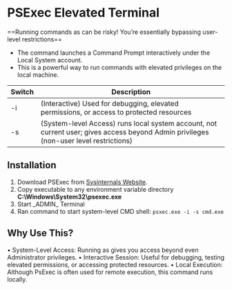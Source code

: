 # PSExec Elevated Terminal

==Running commands as  can be risky! You’re essentially bypassing user-level restrictions==

- The command  launches a Command Prompt interactively under the Local System account. 
- This is a powerful way to run commands with elevated privileges on the local machine.

| Switch        | Description
| ------------- | ------------- |
| -i  |  (Interactive) Used for debugging, elevated permissions, or access to protected resources |
| -s  |  (System-level Access) runs local system account, not current user; gives access beyond Admin privileges (non-user level restrictions) |



## Installation
1. Download PSExec from [Sysinternals Website](https://learn.microsoft.com/en-us/sysinternals/downloads/psexec).
2. Copy executable to any environment variable directory 
    **C:\Windows\System32\psexec.exe**
3. Start \_ADMIN\_ Terminal
4. Ran command to start system-level CMD shell: `psxec.exe -i -s cmd.exe`


## Why Use This?
• 	System-Level Access: Running as  gives you access beyond even Administrator privileges.
• 	Interactive Session: Useful for debugging, testing elevated permissions, or accessing protected resources.
• 	Local Execution: Although PsExec is often used for remote execution, this command runs locally.